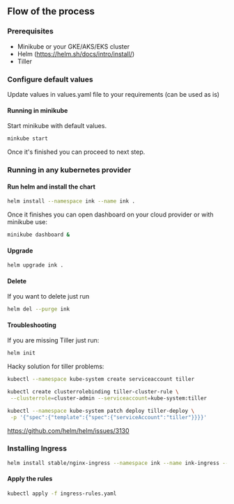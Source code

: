 ## Flow of the process

### Prerequisites

* Minikube or your GKE/AKS/EKS cluster
* Helm (https://helm.sh/docs/intro/install/)
* Tiller

### Configure default values

Update values in values.yaml file to your requirements (can be used as is)

#### Running in minikube

Start minikube with default values.

```bash
minkube start
```

Once it's finished you can proceed to next step.

### Running in any kubernetes provider

#### Run helm and install the chart

```bash
helm install --namespace ink --name ink .
```

Once it finishes you can open dashboard on your cloud provider or with minikube use:

```bash
minikube dashboard &
```

#### Upgrade

```bash
helm upgrade ink .
```

#### Delete

If you want to delete just run

```bash
helm del --purge ink
```

#### Troubleshooting

If you are missing Tiller just run:

```bash
helm init
```

Hacky solution for tiller problems:

```bash
kubectl --namespace kube-system create serviceaccount tiller

kubectl create clusterrolebinding tiller-cluster-rule \
 --clusterrole=cluster-admin --serviceaccount=kube-system:tiller

kubectl --namespace kube-system patch deploy tiller-deploy \
 -p '{"spec":{"template":{"spec":{"serviceAccount":"tiller"}}}}'
```

https://github.com/helm/helm/issues/3130

### Installing Ingress

```bash
helm install stable/nginx-ingress --namespace ink --name ink-ingress --set controller.replicaCount=2 --set rbac.create=true
```

#### Apply the rules

```bash
kubectl apply -f ingress-rules.yaml
```
